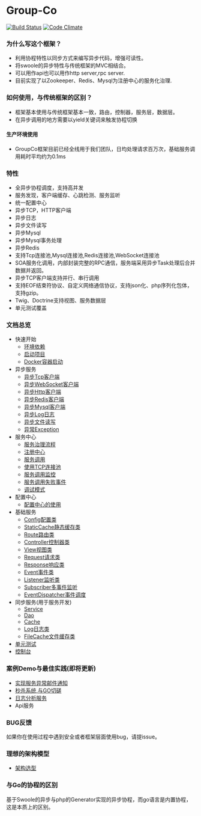 # Group-Co

[![Build Status](https://travis-ci.org/fucongcong/co-framework.svg?branch=master)](https://travis-ci.org/fucongcong/Group-Co)  [![Code Climate](https://codeclimate.com/github/fucongcong/co-framework/badges/gpa.svg)](https://github.com/fucongcong/Group-Co)

### 为什么写这个框架？

* 利用协程特性以同步方式来编写异步代码，增强可读性。
* 将swoole的异步特性与传统框架的MVC相结合。
* 可以用作api也可以用作http server,rpc server.
* 目前实现了以Zookeeper、Redis、Mysql为注册中心的服务化治理.

### 如何使用，与传统框架的区别？

* 框架基本使用与传统框架基本一致，路由，控制器，服务层，数据层。
* 在异步调用的地方需要以yield关键词来触发协程切换

#### 生产环境使用

* GroupCo框架目前已经全线用于我们团队，日均处理请求百万次，基础服务调用耗时平均约为0.1ms

### 特性

* 全异步协程调度，支持高并发
* 服务发现，客户端缓存、心跳检测、服务监听
* 统一配置中心
* 异步TCP，HTTP客户端
* 异步日志
* 异步文件读写
* 异步Mysql
* 异步Mysql事务处理
* 异步Redis
* 支持Tcp连接池,Mysql连接池,Redis连接池,WebSocket连接池
* SOA服务化调用，内部封装完整的RPC通信，服务端采用异步Task处理后合并数据并返回。
* 异步TCP客户端支持并行、串行调用
* 支持EOF结束符协议、自定义网络通信协议，支持json化、php序列化包体，支持gzip。
* Twig、Doctrine支持视图、服务数据层
* 单元测试覆盖

### 文档总览

* 快速开始
  * [环境依赖](doc/yin-yan/huan-jing-yi-lai.md)
  * [启动项目](doc/yin-yan/qi-dong-xiang-mu.md)
  * [Docker容器启动](doc/yin-yan/docker.md)
* 异步服务
  * [异步Tcp客户端](doc/kuang-jia-fu-wu/yi-bu-tcp-ke-hu-duan.md)
  * [异步WebSocket客户端](doc/kuang-jia-fu-wu/yi-bu-websocket-ke-hu-duan.md)
  * [异步Http客户端](doc/kuang-jia-fu-wu/yi-bu-http-ke-hu-duan.md)
  * [异步Redis客户端](doc/kuang-jia-fu-wu/sd.md)
  * [异步Mysql客户端](doc/kuang-jia-fu-wu/yi-bu-mysql-ke-hu-duan.md)
  * [异步Log日志](doc/kuang-jia-fu-wu/yi-bu-log.md)
  * [异步文件读写](doc/kuang-jia-fu-wu/yi-bu-wen-jian-du-xie.md)
  * [异常Exception](doc/kuang-jia-fu-wu/yi-chang-exception.md)
* 服务中心
  * [服务治理流程](doc/fu-wu-zhong-xin/fu-wu-zhi-li-liu-cheng.md)
  * [注册中心](doc/fu-wu-zhong-xin/zhu-ce-zhong-xin.md)
  * [服务调用](doc/fu-wu-zhong-xin/yi-bu-http-server-zhong-shi-yong-fu-wu.md)
  * [使用TCP连接池](doc/fu-wu-zhong-xin/yi-bu-http-server-lian-jie-chi.md)
  * [服务调用监控](doc/fu-wu-zhong-xin/fu-wu-diao-yong-jian-kong.md)
  * [服务调用失败事件](doc/fu-wu-zhong-xin/fu-wu-diao-yong-shi-bai.md)
  * [调试模式](doc/fu-wu-zhong-xin/diao-shi-mo-shi.md)
* 配置中心
  * [配置中心的使用](doc/pei-zhi-zhong-xin/shi-yong.md)
* 基础服务
  * [Config配置类](doc/ji-chu-fu-wu/config.md)
  * [StaticCache静态缓存类](doc/ji-chu-fu-wu/staticcache.md)
  * [Route路由类](doc/ji-chu-fu-wu/routelu-you-lei.md)
  * [Controller控制器类](doc/ji-chu-fu-wu/controllerkong-zhi-qi-lei.md)
  * [View视图类](doc/ji-chu-fu-wu/viewshi-tu-lei.md)
  * [Request请求类](doc/ji-chu-fu-wu/requestqing-qiu-lei.md)
  * [Response响应类](doc/ji-chu-fu-wu/responsexiang-ying-lei.md)
  * [Event事件类](doc/ji-chu-fu-wu/eventshi-jian-lei.md)
  * [Listener监听类](doc/ji-chu-fu-wu/listenerjian-ting-lei.md)
  * [Subscriber多事件监听](doc/ji-chu-fu-wu/subscriberduo-shi-jian-jian-ting.md)
  * [EventDispatcher事件调度](doc/ji-chu-fu-wu/eventdispatchershi-jian-diao-du-lei.md)
* 同步服务\(用于服务开发\)
  * [Service](doc/tong-bu-fu-wu/service.md)
  * [Dao](doc/tong-bu-fu-wu/dao.md)
  * [Cache](doc/tong-bu-fu-wu/rediscache.md)
  * [Log日志类](doc/tong-bu-fu-wu/logri-zhi-lei.md)
  * [FileCache文件缓存类](doc/tong-bu-fu-wu/filecachewen-jian-huan-cun-lei.md)
* [单元测试](doc/dan-yuan-ce-shi/dan-yuan-ce-shi.md)
* [控制台](doc/kong-zhi-tai/kong-zhi-tai.md)

### 案例Demo与最佳实践(即将更新)
- [实现服务异常邮件通知](doc/demo/fu-wu-yi-chang.md)
- [秒杀系统,与GO切磋](https://github.com/fucongcong/GroupCo/tree/co/seckill)
- [日志分析服务](doc/demo/log.md)
- Api服务

### BUG反馈
如果你在使用过程中遇到安全或者框架层面使用bug，请提issue。

### 理想的架构模型
- [架构选型](doc/fu-wu-zhong-xin/jiagou.md)

### 与Go的协程的区别
基于Swoole的异步与php的Generator实现的异步协程，而go语言是内置协程，这是本质上的区别。
